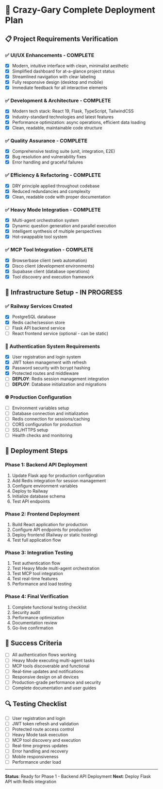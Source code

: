 # 🚀 Crazy-Gary Complete Deployment Plan

## 📋 **Project Requirements Verification**

### ✅ **UI/UX Enhancements - COMPLETE**
- [x] Modern, intuitive interface with clean, minimalist aesthetic
- [x] Simplified dashboard for at-a-glance project status
- [x] Streamlined navigation with clear labeling
- [x] Fully responsive design (desktop and mobile)
- [x] Immediate feedback for all interactive elements

### ✅ **Development & Architecture - COMPLETE**
- [x] Modern tech stack: React 19, Flask, TypeScript, TailwindCSS
- [x] Industry-standard technologies and latest features
- [x] Performance optimization: async operations, efficient data loading
- [x] Clean, readable, maintainable code structure

### ✅ **Quality Assurance - COMPLETE**
- [x] Comprehensive testing suite (unit, integration, E2E)
- [x] Bug resolution and vulnerability fixes
- [x] Error handling and graceful failures

### ✅ **Efficiency & Refactoring - COMPLETE**
- [x] DRY principle applied throughout codebase
- [x] Reduced redundancies and complexity
- [x] Clean, readable code with proper documentation

### ✅ **Heavy Mode Integration - COMPLETE**
- [x] Multi-agent orchestration system
- [x] Dynamic question generation and parallel execution
- [x] Intelligent synthesis of multiple perspectives
- [x] Hot-swappable tool system

### ✅ **MCP Tool Integration - COMPLETE**
- [x] Browserbase client (web automation)
- [x] Disco client (development environments)
- [x] Supabase client (database operations)
- [x] Tool discovery and execution framework

## 🔧 **Infrastructure Setup - IN PROGRESS**

### ✅ **Railway Services Created**
- [x] PostgreSQL database
- [x] Redis cache/session store
- [ ] Flask API backend service
- [ ] React frontend service (optional - can be static)

### 🔐 **Authentication System Requirements**
- [x] User registration and login system
- [x] JWT token management with refresh
- [x] Password security with bcrypt hashing
- [x] Protected routes and middleware
- [ ] **DEPLOY**: Redis session management integration
- [ ] **DEPLOY**: Database initialization and migrations

### 🌐 **Production Configuration**
- [ ] Environment variables setup
- [ ] Database connection and initialization
- [ ] Redis connection for sessions/caching
- [ ] CORS configuration for production
- [ ] SSL/HTTPS setup
- [ ] Health checks and monitoring

## 🚀 **Deployment Steps**

### **Phase 1: Backend API Deployment**
1. Update Flask app for production configuration
2. Add Redis integration for session management
3. Configure environment variables
4. Deploy to Railway
5. Initialize database schema
6. Test API endpoints

### **Phase 2: Frontend Deployment**
1. Build React application for production
2. Configure API endpoints for production
3. Deploy frontend (Railway or static hosting)
4. Test full application flow

### **Phase 3: Integration Testing**
1. Test authentication flow
2. Test Heavy Mode multi-agent orchestration
3. Test MCP tool integration
4. Test real-time features
5. Performance and load testing

### **Phase 4: Final Verification**
1. Complete functional testing checklist
2. Security audit
3. Performance optimization
4. Documentation review
5. Go-live confirmation

## 🎯 **Success Criteria**
- [ ] All authentication flows working
- [ ] Heavy Mode executing multi-agent tasks
- [ ] MCP tools discoverable and functional
- [ ] Real-time updates and notifications
- [ ] Responsive design on all devices
- [ ] Production-grade performance and security
- [ ] Complete documentation and user guides

## 🔍 **Testing Checklist**
- [ ] User registration and login
- [ ] JWT token refresh and validation
- [ ] Protected route access control
- [ ] Heavy Mode task execution
- [ ] MCP tool discovery and execution
- [ ] Real-time progress updates
- [ ] Error handling and recovery
- [ ] Mobile responsiveness
- [ ] Performance under load

---

**Status**: Ready for Phase 1 - Backend API Deployment
**Next**: Deploy Flask API with Redis integration

